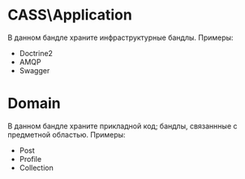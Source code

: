 CASS\Application
===========

В данном бандле храните инфраструктурные бандлы. Примеры:

- Doctrine2
- AMQP
- Swagger

Domain
======

В данном бандле храните прикладной код; бандлы, связаннные с предметной областью. Примеры:

- Post
- Profile
- Collection
